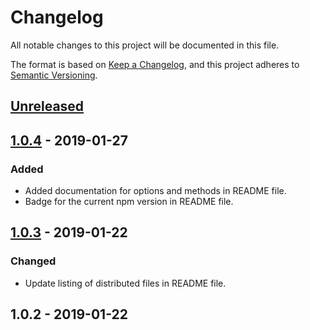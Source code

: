 # Changelog
All notable changes to this project will be documented in this file.

The format is based on [Keep a Changelog](https://keepachangelog.com/en/1.0.0/),
and this project adheres to [Semantic Versioning](https://semver.org).

## [Unreleased]

## [1.0.4] - 2019-01-27
### Added
- Added documentation for options and methods in README file.
- Badge for the current npm version in README file.

## [1.0.3] - 2019-01-22
### Changed
- Update listing of distributed files in README file.

## 1.0.2 - 2019-01-22


[Unreleased]: https://github.com/KQMATH/tex2max/compare/v1.0.4...HEAD
[1.0.4]: https://github.com/KQMATH/tex2max/compare/v1.0.3...v1.0.4
[1.0.3]: https://github.com/KQMATH/tex2max/compare/v1.0.2...v1.0.3

